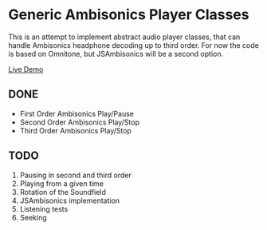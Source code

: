 Generic Ambisonics Player Classes
=================================

This is an attempt to implement abstract audio player classes, that can handle Ambisonics headphone decoding up to third order. For now the code is based on Omnitone, but JSAmbisonics will be a second option.

[Live Demo](https://players.aplattform.net/)

DONE
----
- First Order Ambisonics Play/Pause
- Second Order Ambisonics Play/Stop
- Third Order Ambisonics Play/Stop


TODO
----

1. Pausing in second and third order
2. Playing from a given time
3. Rotation of the Soundfield
4. JSAmbisonics implementation
5. Listening tests
6. Seeking